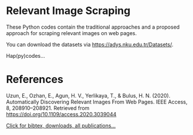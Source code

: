 # Relevant Image Scraping

These Python codes contain the traditional approaches and a proposed approach for scraping relevant images on web pages.

You can download the datasets via https://adys.nku.edu.tr/Datasets/.

Hap(py)codes...

# References
Uzun, E., Ozhan, E., Agun, H. V., Yerlikaya, T., & Bulus, H. N. (2020). Automatically Discovering Relevant Images From Web Pages. IEEE Access, 8, 208910–208921. Retrieved from https://doi.org/10.1109/access.2020.3039044

<a href="https://erdincuzun.com/yayinlar/" target="_blank">Click for bibtex, downloads, all publications...</a>
